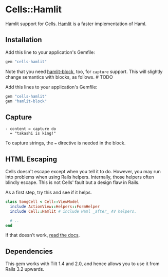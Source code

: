 # Cells::Hamlit

Hamlit support for Cells. [Hamlit](https://github.com/k0kubun/hamlit) is a faster implementation of Haml.


## Installation

Add this line to your application's Gemfile:

```ruby
gem "cells-hamlit"
```

Note that you need [hamlit-block](https://github.com/hamlit/hamlit-block), too, for `capture` support.
This will slightly change semantics with blocks, as follows. # TODO

Add this lines to your application's Gemfile:

```ruby
gem "cells-hamlit"
gem "hamlit-block"
```

## Capture

```haml
- content = capture do
  = "takashi is king!"
```

To capture strings, the `=` directive is needed in the block.

## HTML Escaping

Cells doesn't escape except when you tell it to do. However, you may run into problems when using Rails helpers. Internally, those helpers often blindly escape. This is not Cells' fault but a design flaw in Rails.

As a first step, try this and see if it helps.

```ruby
class SongCell < Cell::ViewModel
  include ActionView::Helpers::FormHelper
  include Cell::Hamlit # include Haml _after_ AV helpers.

  # ..
end
```

If that doesn't work, [read the docs](http://trailblazerb.org/gems/cells/cells4.html#html-escaping).

## Dependencies

This gem works with Tilt 1.4 and 2.0, and hence allows you to use it from Rails 3.2 upwards.
